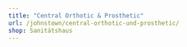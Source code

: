 ```yaml
---
title: "Central Orthotic & Prosthetic"
url: /johnstown/central-orthotic-und-prosthetic/
shop: Sanitätshaus
---
```

